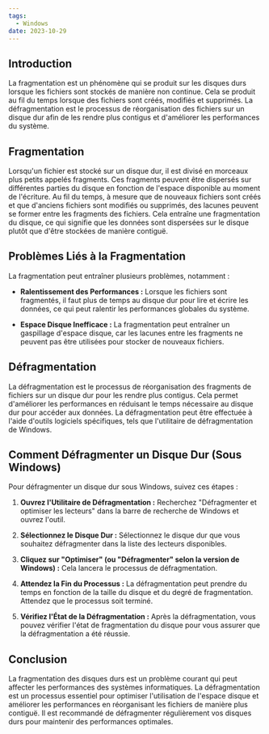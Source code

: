 ```yaml
---
tags:
  - Windows
date: 2023-10-29
---
```


## Introduction
La fragmentation est un phénomène qui se produit sur les disques durs lorsque les fichiers sont stockés de manière non continue. Cela se produit au fil du temps lorsque des fichiers sont créés, modifiés et supprimés. La défragmentation est le processus de réorganisation des fichiers sur un disque dur afin de les rendre plus contigus et d'améliorer les performances du système.

## Fragmentation
Lorsqu'un fichier est stocké sur un disque dur, il est divisé en morceaux plus petits appelés fragments. Ces fragments peuvent être dispersés sur différentes parties du disque en fonction de l'espace disponible au moment de l'écriture. Au fil du temps, à mesure que de nouveaux fichiers sont créés et que d'anciens fichiers sont modifiés ou supprimés, des lacunes peuvent se former entre les fragments des fichiers. Cela entraîne une fragmentation du disque, ce qui signifie que les données sont dispersées sur le disque plutôt que d'être stockées de manière contiguë.

## Problèmes Liés à la Fragmentation
La fragmentation peut entraîner plusieurs problèmes, notamment :

- **Ralentissement des Performances :** Lorsque les fichiers sont fragmentés, il faut plus de temps au disque dur pour lire et écrire les données, ce qui peut ralentir les performances globales du système.

- **Espace Disque Inefficace :** La fragmentation peut entraîner un gaspillage d'espace disque, car les lacunes entre les fragments ne peuvent pas être utilisées pour stocker de nouveaux fichiers.

## Défragmentation
La défragmentation est le processus de réorganisation des fragments de fichiers sur un disque dur pour les rendre plus contigus. Cela permet d'améliorer les performances en réduisant le temps nécessaire au disque dur pour accéder aux données. La défragmentation peut être effectuée à l'aide d'outils logiciels spécifiques, tels que l'utilitaire de défragmentation de Windows.

## Comment Défragmenter un Disque Dur (Sous Windows)
Pour défragmenter un disque dur sous Windows, suivez ces étapes :

1. **Ouvrez l'Utilitaire de Défragmentation :** Recherchez "Défragmenter et optimiser les lecteurs" dans la barre de recherche de Windows et ouvrez l'outil.

2. **Sélectionnez le Disque Dur :** Sélectionnez le disque dur que vous souhaitez défragmenter dans la liste des lecteurs disponibles.

3. **Cliquez sur "Optimiser" (ou "Défragmenter" selon la version de Windows) :** Cela lancera le processus de défragmentation.

4. **Attendez la Fin du Processus :** La défragmentation peut prendre du temps en fonction de la taille du disque et du degré de fragmentation. Attendez que le processus soit terminé.

5. **Vérifiez l'État de la Défragmentation :** Après la défragmentation, vous pouvez vérifier l'état de fragmentation du disque pour vous assurer que la défragmentation a été réussie.

## Conclusion
La fragmentation des disques durs est un problème courant qui peut affecter les performances des systèmes informatiques. La défragmentation est un processus essentiel pour optimiser l'utilisation de l'espace disque et améliorer les performances en réorganisant les fichiers de manière plus contiguë. Il est recommandé de défragmenter régulièrement vos disques durs pour maintenir des performances optimales.
